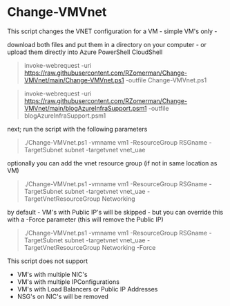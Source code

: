 # Change-VMVnet

This script changes the VNET configuration for a VM - simple VM's only - 

download both files and put them in a directory on your computer - or upload them directly into Azure PowerShell CloudShell

>invoke-webrequest -uri https://raw.githubusercontent.com/RZomerman/Change-VMVnet/main/Change-VMVnet.ps1 -outfile Change-VMVnet.ps1

>invoke-webrequest -uri https://raw.githubusercontent.com/RZomerman/Change-VMVnet/main/blogAzureInfraSupport.psm1 -outfile blogAzureInfraSupport.psm1

next; 
run the script with the following parameters
> ./Change-VMVnet.ps1 -vmname vm1 -ResourceGroup RSGname -TargetSubnet subnet -targetvnet vnet_uae
 
 optionally you can add the vnet resource group (if not in same location as VM)
 > ./Change-VMVnet.ps1 -vmname vm1 -ResourceGroup RSGname -TargetSubnet subnet -targetvnet vnet_uae -TargetVnetResourceGroup Networking
  
  by default - VM's with Public IP's will be skipped - but you can override this with a -Force parameter (this will remove the Public IP)
 > ./Change-VMVnet.ps1 -vmname vm1 -ResourceGroup RSGname -TargetSubnet subnet -targetvnet vnet_uae -TargetVnetResourceGroup Networking -Force

This script does not support
- VM's with multiple NIC's 
- VM's with multiple IPConfigurations
- VM's with Load Balancers or Public IP Addresses
- NSG's on NIC's will be removed
